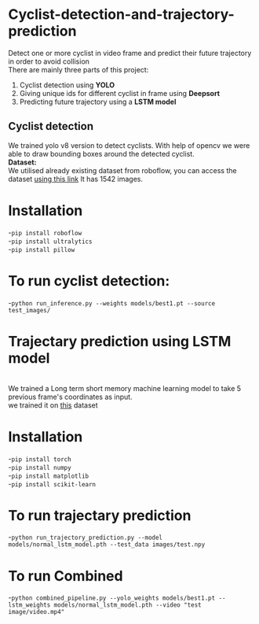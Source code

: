 # Cyclist-detection-and-trajectory-prediction
Detect one or more cyclist in video frame and predict their future trajectory in order to avoid collision
<br>There are mainly three parts of this project:
1. Cyclist detection using **YOLO**
2. Giving unique ids for different cyclist in frame using **Deepsort**
3. Predicting future trajectory using a **LSTM model**
## Cyclist detection
We trained yolo v8 version to detect cyclists. With help of opencv we were able to draw bounding boxes around the detected cyclist.
<br>**Dataset:**
<br>We utilised already existing dataset from roboflow, you can access the dataset  [using this link]( https://universe.roboflow.com/cycler-vi9vn/cyclists-lt9pl/browse?queryText=&pageSize=50&startingIndex=0&browseQuery=true) It has 1542 images.
# Installation
-`pip install roboflow`<br>
-`pip install ultralytics` <br>
-`pip install pillow`<br>
# To run cyclist detection:
-`python run_inference.py --weights models/best1.pt --source test_images/`
# Trajectary prediction using LSTM model
<br>We trained a Long term short memory machine learning model to take 5 previous frame's coordinates as input.<br>
we trained it on [this](https://www.kaggle.com/datasets/zcyan2/onsitevru-trajectory-prediction-dataset?select=train_data_y.npy) dataset<br>
# Installation
-`pip install torch  `<br>
-`pip install numpy` <br>
-`pip install matplotlib `<br>
-`pip install scikit-learn` <br>
# To run trajectary prediction
-`python run_trajectory_prediction.py --model models/normal_lstm_model.pth --test_data images/test.npy`<br>
# To run Combined 
-`python combined_pipeline.py --yolo_weights models/best1.pt --lstm_weights models/normal_lstm_model.pth --video "test image/video.mp4"`






